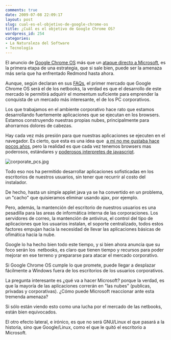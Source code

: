 ```yaml
---
comments: true
date: 2009-07-08 22:09:17
layout: post
slug: cual-es-el-objetivo-de-google-chrome-os
title: ¿Cuál es el objetivo de Google Chrome OS?
wordpress_id: 254
categories:
- La Naturaleza del Software
- Tecnología
---
```





El anuncio de [Google Chrome OS](http://googleblog.blogspot.com/2009/07/introducing-google-chrome-os.html) más que un [ataque directo a Microsoft](http://www.techcrunch.com/2009/07/07/google-drops-a-nuclear-bomb-on-microsoft-and-its-made-of-chrome/), es la primera etapa de una estrategia, que si sale bien, puede ser la amenaza más seria que ha enfrentado Redmond hasta ahora.




Aunque, según declaran en sus [FAQs](http://chrome.blogspot.com/2009/07/google-chrome-os-faq.html), el primer mercado que Google Chrome OS será el de los netbooks, la verdad es que el desarrollo de este mercado le permitirá adquirir el momentum suficiente para emprender la conquista de un mercado más interesante, el de los PC corporativos.




Los que trabajamos en el ambiente corporativo hace rato que estamos desarrollando fuertemente aplicaciones que se ejecutan en los browsers. Estamos construyendo nuestras propias nubes, principalmente para ahorrarnos dolores de cabezas.




Hay cada vez más presión para que nuestras aplicaciones se ejecuten en el navegador. Es cierto, que esta es una idea que  [a mi no me gustaba hace pocos años](http://www.lnds.net/2005/12/el-paradigma-del-browser.html), pero la realidad es que cada vez tenemos browsers mas poderosos, estándares y [poderosos interpretes de javascript](http://code.google.com/p/v8/).


![corporate_pcs.jpg](file:///I:/documentos/blogs/lnds/La%20Naturaleza%20del%20Software%20%20Archivos%20Julio%202009_files/corporate_pcs.jpg)


Todo eso nos ha permitido desarrollar aplicaciones sofisticadas en los escritorios de nuestros usuarios, sin tener que recurrir al costo del instalador.




De hecho, hasta un simple applet java ya se ha convertido en un problema, un "cacho" que quisieramos eliminar usando ajax, por ejemplo.




Pero, además, la mantención del escritorio de nuestros usuarios es una pesadilla para las areas de informática interna de las corporaciones. Los servidores de correo, la mantención de antivirus, el control del tipo de aplicaciones que los usuarios instalan, el soporte centralizado, todos estos factores empujan hacia la necesidad de llevar las aplicaciones básicas de ofimática hacia la nube.







Google lo ha hecho bien todo este tiempo, y si bien ahora anuncia que su foco serán los  netbooks, es claro que tienen tiempo y recursos para poder mejorar en ese terreno y prepararse para atacar el mercado corporativo.




Si Google Chrome OS cumple lo que promete, puede llegar a desplazar fácilmente a Windows fuera de los escritorios de los usuarios corporativos.




La pregunta interesante es ¿qué va a hacer Microsoft? porque la verdad, es que la mayoría de las aplicaciones correrán en "las nubes" (publicas, privadas y corporativas). ¿Cómo puede Microsoft reaccionar ante esta tremenda amenaza?




Si sólo están viendo esto como una lucha por el mercado de las netbooks, están bien equivocados.




El otro efecto lateral, e irónico, es que no será GNU/Linux el que pasará a la historia, sino que Google/Linux, como el que le quitó el escritorio a Microsoft.



